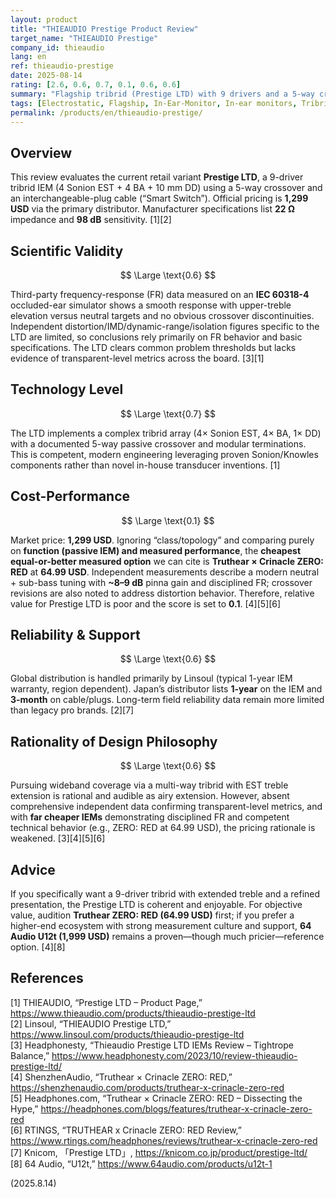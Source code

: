 ```yaml
---
layout: product
title: "THIEAUDIO Prestige Product Review"
target_name: "THIEAUDIO Prestige"
company_id: thieaudio
lang: en
ref: thieaudio-prestige
date: 2025-08-14
rating: [2.6, 0.6, 0.7, 0.1, 0.6, 0.6]
summary: "Flagship tribrid (Prestige LTD) with 9 drivers and a 5-way crossover; technically coherent, but measured-performance peers like Truthear ZERO: RED at 64.99 USD make the value proposition weak."
tags: [Electrostatic, Flagship, In-Ear-Monitor, In-ear monitors, Tribrid]
permalink: /products/en/thieaudio-prestige/
---
```

## Overview

This review evaluates the current retail variant **Prestige LTD**, a 9-driver tribrid IEM (4 Sonion EST + 4 BA + 10 mm DD) using a 5-way crossover and an interchangeable-plug cable (“Smart Switch”). Official pricing is **1,299 USD** via the primary distributor. Manufacturer specifications list **22 Ω** impedance and **98 dB** sensitivity. [1][2]

## Scientific Validity

$$ \Large \text{0.6} $$

Third-party frequency-response (FR) data measured on an **IEC 60318-4** occluded-ear simulator shows a smooth response with upper-treble elevation versus neutral targets and no obvious crossover discontinuities. Independent distortion/IMD/dynamic-range/isolation figures specific to the LTD are limited, so conclusions rely primarily on FR behavior and basic specifications. The LTD clears common problem thresholds but lacks evidence of transparent-level metrics across the board. [3][1]

## Technology Level

$$ \Large \text{0.7} $$

The LTD implements a complex tribrid array (4× Sonion EST, 4× BA, 1× DD) with a documented 5-way passive crossover and modular terminations. This is competent, modern engineering leveraging proven Sonion/Knowles components rather than novel in-house transducer inventions. [1]

## Cost-Performance

$$ \Large \text{0.1} $$

Market price: **1,299 USD**. Ignoring “class/topology” and comparing purely on **function (passive IEM) and measured performance**, the **cheapest equal-or-better measured option** we can cite is **Truthear × Crinacle ZERO: RED** at **64.99 USD**. Independent measurements describe a modern neutral + sub-bass tuning with **~8–9 dB** pinna gain and disciplined FR; crossover revisions are also noted to address distortion behavior. Therefore, relative value for Prestige LTD is poor and the score is set to **0.1**. [4][5][6]

## Reliability & Support

$$ \Large \text{0.6} $$

Global distribution is handled primarily by Linsoul (typical 1-year IEM warranty, region dependent). Japan’s distributor lists **1-year** on the IEM and **3-month** on cable/plugs. Long-term field reliability data remain more limited than legacy pro brands. [2][7]

## Rationality of Design Philosophy

$$ \Large \text{0.6} $$

Pursuing wideband coverage via a multi-way tribrid with EST treble extension is rational and audible as airy extension. However, absent comprehensive independent data confirming transparent-level metrics, and with **far cheaper IEMs** demonstrating disciplined FR and competent technical behavior (e.g., ZERO: RED at 64.99 USD), the pricing rationale is weakened. [3][4][5][6]

## Advice

If you specifically want a 9-driver tribrid with extended treble and a refined presentation, the Prestige LTD is coherent and enjoyable. For objective value, audition **Truthear ZERO: RED (64.99 USD)** first; if you prefer a higher-end ecosystem with strong measurement culture and support, **64 Audio U12t (1,999 USD)** remains a proven—though much pricier—reference option. [4][8]

## References

[1] THIEAUDIO, “Prestige LTD – Product Page,” https://www.thieaudio.com/products/thieaudio-prestige-ltd  
[2] Linsoul, “THIEAUDIO Prestige LTD,” https://www.linsoul.com/products/thieaudio-prestige-ltd  
[3] Headphonesty, “Thieaudio Prestige LTD IEMs Review – Tightrope Balance,” https://www.headphonesty.com/2023/10/review-thieaudio-prestige-ltd/  
[4] ShenzhenAudio, “Truthear × Crinacle ZERO: RED,” https://shenzhenaudio.com/products/truthear-x-crinacle-zero-red  
[5] Headphones.com, “Truthear × Crinacle ZERO: RED – Dissecting the Hype,” https://headphones.com/blogs/features/truthear-x-crinacle-zero-red  
[6] RTINGS, “TRUTHEAR x Crinacle ZERO: RED Review,” https://www.rtings.com/headphones/reviews/truthear-x-crinacle-zero-red  
[7] Knicom, 「Prestige LTD」, https://knicom.co.jp/product/prestige-ltd/  
[8] 64 Audio, “U12t,” https://www.64audio.com/products/u12t-1

(2025.8.14)

